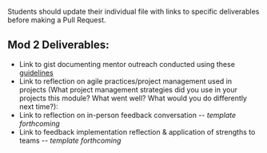 Students should update their individual file with links to specific deliverables before making a Pull Request.

## Mod 2 Deliverables:
* Link to gist documenting mentor outreach conducted using these [guidelines](https://github.com/turingschool/career-development-curriculum/blob/master/module_two/cold_outreach_i_guidelines.md)
* Link to reflection on agile practices/project management used in projects (What project management strategies did you use in your projects this module? What went well? What would you do differently next time?): 
* Link to reflection on in-person feedback conversation -- *template forthcoming*
* Link to feedback implementation reflection & application of strengths to teams -- *template forthcoming*

